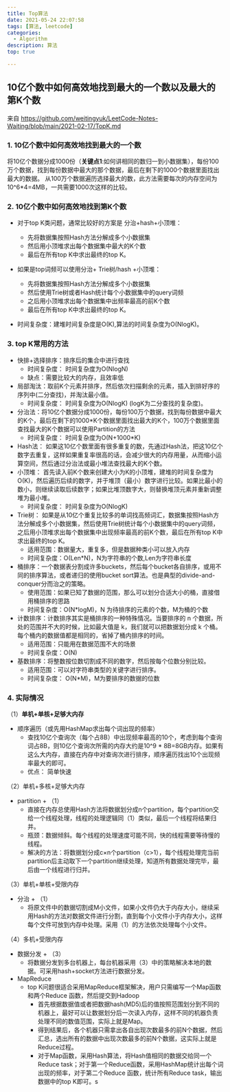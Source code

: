 ```yaml
---
title: Top算法
date: 2021-05-24 22:07:58
tags: [算法, leetcode]
categories:
  - Algorithm
description: 算法
top: true

---
```


## 10亿个数中如何高效地找到最大的一个数以及最大的第K个数

来自 https://github.com/weitingyuk/LeetCode-Notes-Waiting/blob/main/2021-02-17/TopK.md

### 1. 10亿个数中如何高效地找到最大的一个数
将10亿个数据分成1000份（**关键点1**:如何讲相同的数归一到小数据集），每份100万个数据，找到每份数据中最大的那个数据，最后在剩下的1000个数据里面找出最大的数据。
从100万个数据遍历选择最大的数，此方法需要每次的内存空间为10^6*4=4MB，一共需要1000次这样的比较。

### 2. 10亿个数中如何高效地找到第K个数
- 对于top K类问题，通常比较好的方案是 分治+hash+小顶堆：

    - 先将数据集按照Hash方法分解成多个小数据集
    - 然后用小顶堆求出每个数据集中最大的K个数
    - 最后在所有top K中求出最终的top K。
- 如果是top词频可以使用分治+ Trie树/hash +小顶堆：
    - 先将数据集按照Hash方法分解成多个小数据集
    - 然后使用Trie树或者Hash统计每个小数据集中的query词频
    - 之后用小顶堆求出每个数据集中出频率最高的前K个数
    - 最后在所有top K中求出最终的top K。
- 时间复杂度：建堆时间复杂度是O(K),算法的时间复杂度为O(NlogK)。

### 3. top K常用的方法
- 快排+选择排序：排序后的集合中进行查找
    - 时间复杂度： 时间复杂度为O(NlogN)
    - 缺点：需要比较大的内存，且效率低
- 局部淘汰：取前K个元素并排序，然后依次扫描剩余的元素，插入到排好序的序列中(二分查找)，并淘汰最小值。
    - 时间复杂度： 时间复杂度为O(NlogK) (logK为二分查找的复杂度)。
- 分治法：将10亿个数据分成1000份，每份100万个数据，找到每份数据中最大的K个，最后在剩下的1000*K个数据里面找出最大的K个，100万个数据里面查找最大的K个数据可以使用Partition的方法
    - 时间复杂度： 时间复杂度为O(N+1000*K)
- Hash法： 如果这10亿个数里面有很多重复的数，先通过Hash法，把这10亿个数字去重复，这样如果重复率很高的话，会减少很大的内存用量，从而缩小运算空间，然后通过分治法或最小堆法查找最大的K个数。
- 小顶堆： 首先读入前K个数来创建大小为K的小顶堆，建堆的时间复杂度为O(K)，然后遍历后续的数字，并于堆顶（最小）数字进行比较。如果比最小的数小，则继续读取后续数字；如果比堆顶数字大，则替换堆顶元素并重新调整堆为最小堆。
    - 时间复杂度： 时间复杂度为O(NlogK)
- Trie树： 如果是从10亿个重复比较多的单词找高频词汇，数据集按照Hash方法分解成多个小数据集，然后使用Trie树统计每个小数据集中的query词频，之后用小顶堆求出每个数据集中出现频率最高的前K个数，最后在所有top K中求出最终的top K。
    - 适用范围：数据量大，重复多，但是数据种类小可以放入内存 
    - 时间复杂度：O(Len*N)，N为字符串的个数,Len为字符串长度
- 桶排序：一个数据表分割成许多buckets，然后每个bucket各自排序，或用不同的排序算法，或者递归的使用bucket sort算法。也是典型的divide-and-conquer分而治之的策略。
    - 使用范围：如果已知了数据的范围，那么可以划分合适大小的桶，直接借用桶排序的思路
    -  时间复杂度：O(N*logM)，N 为待排序的元素的个数，M为桶的个数
- 计数排序：计数排序其实是桶排序的一种特殊情况。当要排序的 n 个数据，所处的范围并不大的时候，比如最大值是 k，我们就可以把数据划分成 k 个桶。每个桶内的数据值都是相同的，省掉了桶内排序的时间。
    - 适用范围：只能用在数据范围不大的场景
    - 时间复杂度：O(N)
- 基数排序：将整数按位数切割成不同的数字，然后按每个位数分别比较。
    - 适用范围：可以对字符串类型的关键字进行排序。
    - 时间复杂度： O(N*M)，M为要排序的数据的位数

### 4. 实际情况
（1）**单机+单核+足够大内存**
- 顺序遍历（或先用HashMap求出每个词出现的频率）
    - 查找10亿个查询次（每个占8B）中出现频率最高的10个，考虑到每个查询词占8B，则10亿个查询次所需的内存大约是10^9 * 8B=8GB内存。如果有这么大内存，直接在内存中对查询次进行排序，顺序遍历找出10个出现频率最大的即可。
    - 优点： 简单快速

（2）单机+多核+足够大内存
- partition + （1）
    - 直接在内存总使用Hash方法将数据划分成n个partition，每个partition交给一个线程处理，线程的处理逻辑同（1）类似，最后一个线程将结果归并。
    - 瓶颈：数据倾斜。每个线程的处理速度可能不同，快的线程需要等待慢的线程。
    - 解决的方法：将数据划分成c×n个partition（c>1），每个线程处理完当前partition后主动取下一个partition继续处理，知道所有数据处理完毕，最后由一个线程进行归并。

（3）单机+单核+受限内存
- 分治 + （1）
    - 将原文件中的数据切割成M小文件，如果小文件仍大于内存大小，继续采用Hash的方法对数据文件进行分割，直到每个小文件小于内存大小，这样每个文件可放到内存中处理。采用（1）的方法依次处理每个小文件。

（4）多机+受限内存
- 数据分发 + （3）
    - 将数据分发到多台机器上，每台机器采用（3）中的策略解决本地的数据。可采用hash+socket方法进行数据分发。
- MapReduce
    - top K问题很适合采用MapReduce框架解决，用户只需编写一个Map函数和两个Reduce 函数，然后提交到Hadoop
         - 首先根据数据值或者把数据hash(MD5)后的值按照范围划分到不同的机器上，最好可以让数据划分后一次读入内存，这样不同的机器负责处理不同的数值范围，实际上就是Map。
         - 得到结果后，各个机器只需拿出各自出现次数最多的前N个数据，然后汇总，选出所有的数据中出现次数最多的前N个数据，这实际上就是Reduce过程。
         - 对于Map函数，采用Hash算法，将Hash值相同的数据交给同一个Reduce task；对于第一个Reduce函数，采用HashMap统计出每个词出现的频率，对于第二个Reduce 函数，统计所有Reduce task，输出数据中的top K即可。s
